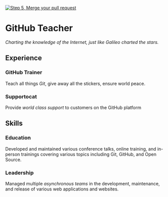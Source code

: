 [![Step 5, Merge your pull request](https://github.com/munna-moh/skills-test-with-actions/actions/workflows/5-merge-your-pull-request.yml/badge.svg)](https://github.com/munna-moh/skills-test-with-actions/actions/workflows/5-merge-your-pull-request.yml)


# GitHub Teacher

_Charting the knowledge of the Internet, just like Galileo charted the stars._

## Experience

### GitHub Trainer

Teach all things *Git*, give away all the stickers, ensure world peace.

<!--
  Note here: Learners -- yup, you found the error!
  Course maintainers -- leave the italics with * instead of _ for the error case.
-->

### Supportocat

Provide _world class support_ to customers on the GitHub platform

## Skills

### Education

Developed and maintained various conference talks, online training, and in-person trainings covering various topics including Git, GitHub, and Open Source.

### Leadership

Managed multiple _asynchronous teams_ in the development, maintenance, and release of various web applications and websites.

